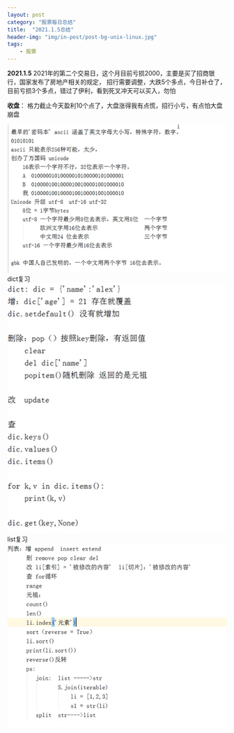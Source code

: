 ```yaml
---
layout: post
category: "股票每日总结"
title:  "2021.1.5总结"
header-img: "img/in-post/post-bg-unix-linux.jpg"
tags:
    - 股票
---
```



**2021.1.5**
2021年的第二个交易日，这个月目前亏损2000，主要是买了招商银行，国家发布了房地产相关的规定，
招行需要调整，大跌5个多点，今日补仓了，目前亏损3个多点，错过了伊利，看到死叉冲天可以买入，勿怕

**收盘**：
格力截止今天盈利10个点了，大盘涨得我有点慌，招行小亏，有点怕大盘崩盘

![img](/img/in-post/python_day/编码历史.jpg)
dict复习
![img](/img/in-post/python_day/dict.jpg)
list复习
![img](/img/in-post/python_day/list.jpg)

